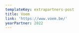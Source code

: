 ```yaml
---
templateKey: extrapartners-post
title: Voem
link: 'https://www.voem.be/'
yearPartner: 2022
---
```


